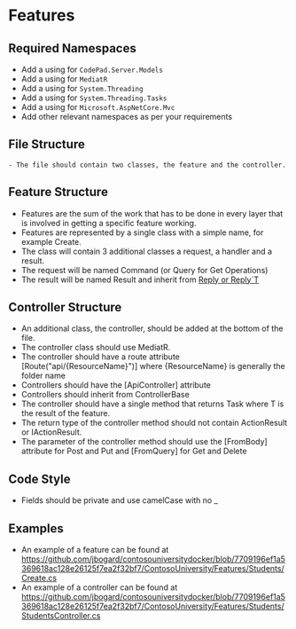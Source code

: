 # Features

## Required Namespaces

- Add a using for `CodePad.Server.Models`
- Add a using for `MediatR`
- Add a using for `System.Threading`
- Add a using for `System.Threading.Tasks`
- Add a using for `Microsoft.AspNetCore.Mvc`
- Add other relevant namespaces as per your requirements

## File Structure

	- The file should contain two classes, the feature and the controller.

## Feature Structure

- Features are the sum of the work that has to be done in every layer that is involved in getting a specific feature working.
- Features are represented by a single class with a simple name, for example Create.
- The class will contain 3 additional classes a request, a handler and a result.
- The request will be named Command (or Query for Get Operations)
- The result will be named Result and inherit from [Reply or Reply`T](/CodePad.Srever/Models/Reply.cs)

## Controller Structure

- An additional class, the controller, should be added at the bottom of the file.
- The controller class should use MediatR.
- The controller should have a route attribute [Route("api/{ResourceName}")] where {ResourceName} is generally the folder name
- Controllers should have the [ApiController] attribute
- Controllers should inherit from ControllerBase
- The controller should have a single method that returns Task<T> where T is the result of the feature.
- The return type of the controller method should not contain ActionResult or IActionResult.
- The parameter of the controller method should use the [FromBody] attribute for Post and Put and [FromQuery] for Get and Delete

## Code Style

- Fields should be private and use camelCase with no _

## Examples

- An example of a feature can be found at https://github.com/jbogard/contosouniversitydocker/blob/7709196ef1a5369618ac128e26125f7ea2f32bf7/ContosoUniversity/Features/Students/Create.cs
- An example of a controller can be found at https://github.com/jbogard/contosouniversitydocker/blob/7709196ef1a5369618ac128e26125f7ea2f32bf7/ContosoUniversity/Features/Students/StudentsController.cs